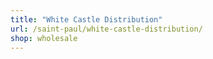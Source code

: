 ```yaml
---
title: "White Castle Distribution"
url: /saint-paul/white-castle-distribution/
shop: wholesale
---
```

